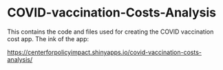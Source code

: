 # COVID-vaccination-Costs-Analysis
This contains the code and files used for creating the COVID vaccination cost app. The ink of the app:

https://centerforpolicyimpact.shinyapps.io/covid-vaccination-costs-analysis/
